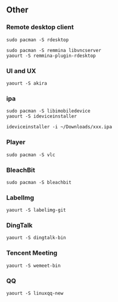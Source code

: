 ## Other

### Remote desktop client

```
sudo pacman -S rdesktop

sudo pacman -S remmina libvncserver
yaourt -S remmina-plugin-rdesktop
```

### UI and UX

```
yaourt -S akira
```

### ipa

```
sudo pacman -S libimobiledevice
yaourt -S ideviceinstaller

ideviceinstaller -i ~/Downloads/xxx.ipa
```

### Player

```
sudo pacman -S vlc
```

### BleachBit

```
sudo pacman -S bleachbit
```

### LabelImg

```
yaourt -S labelimg-git
```

### DingTalk

```
yaourt -S dingtalk-bin
```

### Tencent Meeting

```
yaourt -S wemeet-bin
```

### QQ

```
yaourt -S linuxqq-new
```

